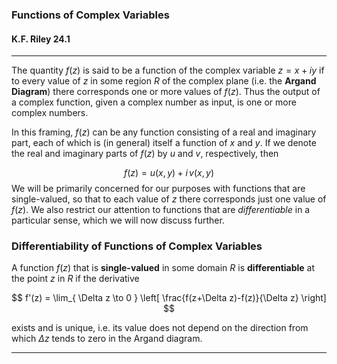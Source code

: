 ### Functions of Complex Variables
#### K.F. Riley 24.1

***

The quantity $f(z)$ is said to be a function of the complex variable $z=x+iy$ if to every value of $z$ in some region $R$ of the complex plane (i.e. the **Argand Diagram**) there corresponds one or more values of $f(z)$. Thus the output of a complex function, given a complex number as input, is one or more complex numbers. 

In this framing, $f(z)$ can be any function consisting of a real and imaginary part, each of which is (in general) itself a function of $x$ and $y$. If we denote the real and imaginary parts of $f(z)$ by $u$ and $v$, respectively, then

$$
f(z) = u(x,y) + i\,v(x,y)
$$
We will be primarily concerned for our purposes with functions that are single-valued, so that to each value of $z$ there corresponds just one value of $f(z)$. We also restrict our attention to functions that are *differentiable* in a particular sense, which we will now discuss further. 

### Differentiability of Functions of Complex Variables

A function $f(z)$ that is **single-valued** in some domain $R$ is **differentiable** at the point $z$ in $R$ if the derivative 

$$
f'(z) = \lim_{ \Delta z \to 0 } \left[ \frac{f(z+\Delta z)-f(z)}{\Delta z} \right] 
$$

exists and is unique, i.e. its value does not depend on the direction from which $\Delta z$ tends to zero in the Argand diagram.

***

